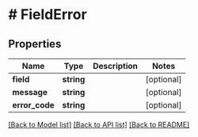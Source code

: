 # # FieldError

## Properties

Name | Type | Description | Notes
------------ | ------------- | ------------- | -------------
**field** | **string** |  | [optional]
**message** | **string** |  | [optional]
**error_code** | **string** |  | [optional]

[[Back to Model list]](../../README.md#models) [[Back to API list]](../../README.md#endpoints) [[Back to README]](../../README.md)
